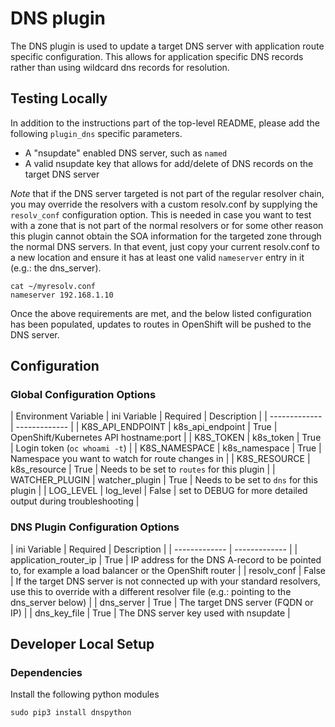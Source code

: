 # DNS plugin

The DNS plugin is used to update a target DNS server with application route specific configuration. This allows for application specific DNS records rather than using wildcard dns records for resolution. 

## Testing Locally

In addition to the instructions part of the top-level README, please add the following `plugin_dns` specific parameters.

- A "nsupdate" enabled DNS server, such as `named`
- A valid nsupdate key that allows for add/delete of DNS records on the target DNS server

*Note* that if the DNS server targeted is not part of the regular resolver chain, you may override the resolvers with a custom resolv.conf by supplying the `resolv_conf` configuration option. This is needed in case you want to test with a zone that is not part of the normal resolvers or for some other reason this plugin cannot obtain the SOA information for the targeted zone through the normal DNS servers. In that event, just copy your current resolv.conf to a new location and ensure it has at least one valid `nameserver` entry in it (e.g.: the dns_server).

```
cat ~/myresolv.conf
nameserver 192.168.1.10
```

Once the above requirements are met, and the below listed configuration has been populated, updates to routes in OpenShift will be pushed to the DNS server.

## Configuration

### Global Configuration Options

| Environment Variable | ini Variable | Required | Description |
| ------------- | ------------- |
| K8S_API_ENDPOINT | k8s_api_endpoint | True | OpenShift/Kubernetes API hostname:port |
| K8S_TOKEN  | k8s_token | True | Login token (`oc whoami -t`) |
| K8S_NAMESPACE | k8s_namespace | True | Namespace you want to watch for route changes in |
| K8S_RESOURCE | k8s_resource | True | Needs to be set to `routes` for this plugin |
| WATCHER_PLUGIN | watcher_plugin | True | Needs to be set to `dns` for this plugin |
| LOG_LEVEL | log_level | False | set to DEBUG for more detailed output during troubleshooting | 


### DNS Plugin Configuration Options

| ini Variable | Required | Description |
| ------------- | ------------- |
| application_router_ip | True | IP address for the DNS A-record to be pointed to, for example a load balancer or the OpenShift router |
| resolv_conf | False | If the target DNS server is not connected up with your standard resolvers, use this to override with a different resolver file (e.g.: pointing to the dns_server below) |
| dns_server | True | The target DNS server (FQDN or IP) |
| dns_key_file | True | The DNS server key used with nsupdate |


## Developer Local Setup

### Dependencies

Install the following python modules
```
sudo pip3 install dnspython
```
